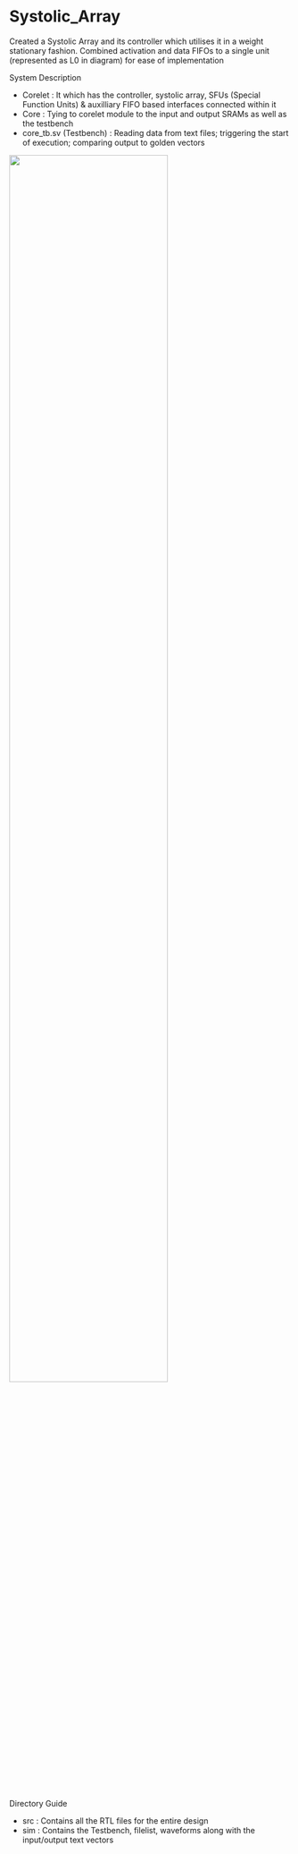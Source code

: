 # Systolic_Array

Created a Systolic Array and its controller which utilises it in a weight stationary fashion. 
Combined activation and data FIFOs to a single unit (represented as L0 in diagram) for ease of implementation

System Description

* Corelet : It which has the controller, systolic array, SFUs (Special Function Units) & auxilliary FIFO based interfaces connected within it
* Core : Tying to corelet module to the input and output SRAMs as well as the testbench
* core_tb.sv (Testbench) : Reading data from text files; triggering the start of execution; comparing output to golden vectors

<img src="https://user-images.githubusercontent.com/32195473/146703780-3984e66a-0590-4a19-9ef8-78d8ab14f6b7.png" width=75% height=75%>

Directory Guide
* src : Contains all the RTL files for the entire design
* sim : Contains the Testbench, filelist, waveforms along with the input/output text vectors
